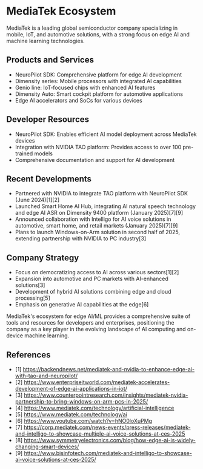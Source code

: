 # MediaTek Ecosystem

MediaTek is a leading global semiconductor company specializing in mobile, IoT, and automotive solutions, with a strong focus on edge AI and machine learning technologies.

## Products and Services

- NeuroPilot SDK: Comprehensive platform for edge AI development
- Dimensity series: Mobile processors with integrated AI capabilities
- Genio line: IoT-focused chips with enhanced AI features
- Dimensity Auto: Smart cockpit platform for automotive applications
- Edge AI accelerators and SoCs for various devices

## Developer Resources

- NeuroPilot SDK: Enables efficient AI model deployment across MediaTek devices
- Integration with NVIDIA TAO platform: Provides access to over 100 pre-trained models
- Comprehensive documentation and support for AI development

## Recent Developments

- Partnered with NVIDIA to integrate TAO platform with NeuroPilot SDK (June 2024)[1][2]
- Launched Smart Home AI Hub, integrating AI natural speech technology and edge AI ASR on Dimensity 9400 platform (January 2025)[7][9]
- Announced collaboration with Intelligo for AI voice solutions in automotive, smart home, and retail markets (January 2025)[7][9]
- Plans to launch Windows-on-Arm solution in second half of 2025, extending partnership with NVIDIA to PC industry[3]

## Company Strategy

- Focus on democratizing access to AI across various sectors[1][2]
- Expansion into automotive and PC markets with AI-enhanced solutions[3]
- Development of hybrid AI solutions combining edge and cloud processing[5]
- Emphasis on generative AI capabilities at the edge[6]

MediaTek's ecosystem for edge AI/ML provides a comprehensive suite of tools and resources for developers and enterprises, positioning the company as a key player in the evolving landscape of AI computing and on-device machine learning.

## References

- [1] https://backendnews.net/mediatek-and-nvidia-to-enhance-edge-ai-with-tao-and-neuropilot/
- [2] https://www.enterpriseitworld.com/mediatek-accelerates-development-of-edge-ai-applications-in-iot/
- [3] https://www.counterpointresearch.com/insights/mediatek-nvidia-partnership-to-bring-windows-on-arm-pcs-in-2025/
- [4] https://www.mediatek.com/technology/artificial-intelligence
- [5] https://www.mediatek.com/technology/ai
- [6] https://www.youtube.com/watch?v=hNO0loXuPMg
- [7] https://corp.mediatek.com/news-events/press-releases/mediatek-and-intelligo-to-showcase-multiple-ai-voice-solutions-at-ces-2025
- [8] https://www.symmetryelectronics.com/blog/how-edge-ai-is-widely-changing-smart-devices/
- [9] https://www.bisinfotech.com/mediatek-and-intelligo-to-showcase-ai-voice-solutions-at-ces-2025/

